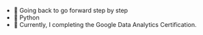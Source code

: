 

- 🔭 Going back to go forward step by step 
- 🌱 Python
- 💬 Currently, I completing the Google Data Analytics Certification.  
 <!-- 👯 I’m looking to collaborate on ...
-  I’m looking for help with ...
- - ⚡ Fun fact: ...there are so many ;) too many... 🤔
- 📫 How to reach me: ...
-  Pronouns: ...

-->
